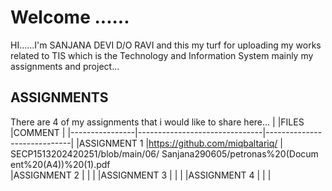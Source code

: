 # Welcome ......

HI......I'm SANJANA DEVI D/O RAVI and this my turf for uploading my works related to TIS which is the Technology and Information System mainly my assignments and project...

## ASSIGNMENTS

There are 4 of my assignments that i would like to share here...
|                |FILES                          |COMMENT                      |
|----------------|-------------------------------|-----------------------------|
|ASSIGNMENT 1    |https://github.com/miqbaltariq/                              |
                  SECP1513202420251/blob/main/06/
                  Sanjana290605/petronas%20(Docum
                  ent%20(A4))%20(1).pdf                                       
|ASSIGNMENT 2    |                               |                             |
|ASSIGNMENT 3    |                               |                             |
|ASSIGNMENT 4    |                               |                             |

